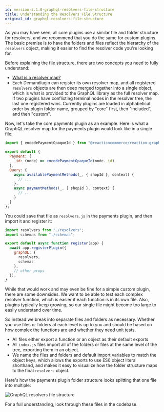 ```yaml
---
id: version-3.1.0-graphql-resolvers-file-structure
title: Understanding the Resolvers File Structure
original_id: graphql-resolvers-file-structure
---
```


As you may have seen, all core plugins use a similar file and folder structure for resolvers, and we recommend that you do the same for custom plugins. The basic premise is to have the folders and files reflect the hierarchy of the `resolvers` object, making it easier to find the resolver code you're looking for.

Before explaining the file structure, there are two concepts you need to fully understand:
- [What is a resolver map?](https://www.apollographql.com/docs/apollo-server/data/data/#resolver-map)
- Each Demandlugin can register its own resolver map, and all registered `resolvers` objects are then deep merged together into a single object, which is what is provided to the GraphQL library as the full resolver map. If two plugins have conflicting terminal nodes in the resolver tree, the last one registered wins. Currently plugins are loaded in alphabetical order by plugin folder name, grouped by "core" first, then "included", and then "custom".

Now, let's take the core payments plugin as an example. Here is what a GraphQL resolver map for the payments plugin would look like in a single file:

```js
import { encodePaymentOpaqueId } from "@reactioncommerce/reaction-graphql-xforms/payment";

export default {
  Payment: {
    _id: (node) => encodePaymentOpaqueId(node._id)
  },
  Query: {
    async availablePaymentMethods(_, { shopId }, context) {
      // ...
    },
    async paymentMethods(_, { shopId }, context) {
      // ...
    }
  }
};
```

You could save that file as `resolvers.js` in the payments plugin, and then import it and register it:

```js
import resolvers from "./resolvers";
import schemas from "./schemas";

export default async function register(app) {
  await app.registerPlugin({
    graphQL: {
      resolvers,
      schemas
    },
    // other props
  });
}
```

While that would work and may even be fine for a simple custom plugin, there are some downsides. We want to be able to test each complex resolver function, which is easier if each function is in its own file. Also, plugins typically keep growing, so our single file might become too large to easily understand over time.

So instead we break into separate files and folders as necessary. Whether you use files or folders at each level is up to you and should be based on how complex the functions are and whether they need unit tests.

- All files either export a function or an object as their default exports
- All `index.js` files import all of the folders or files at the same level of the tree, exporting them in an object.
- We name the files and folders and default import variables to match the object keys, which allows the exports to use ES6 object literal shorthand, and makes it easy to visualize how the folder structure maps to the final `resolvers` object.

Here's how the payments plugin folder structure looks splitting that one file into multiple:

![](/assets/graphql-resolvers-file-structure.png "GraphQL resolvers file structure")

For a full understanding, look through these files in the codebase.
